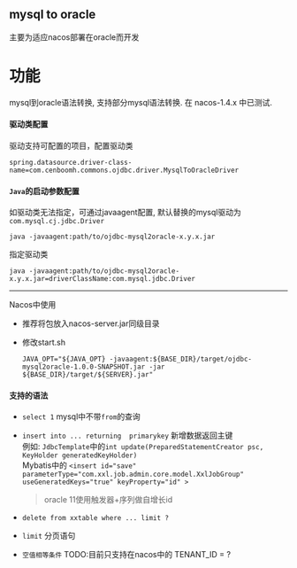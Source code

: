 ## mysql to oracle

主要为适应nacos部署在oracle而开发

# 功能
  mysql到oracle语法转换, 支持部分mysql语法转换.
  在 nacos-1.4.x 中已测试.
  
#### 驱动类配置
  驱动支持可配置的项目，配置驱动类
  ```
  spring.datasource.driver-class-name=com.cenboomh.commons.ojdbc.driver.MysqlToOracleDriver
  ```
  
#### `Java`的启动参数配置  
  如驱动类无法指定，可通过javaagent配置, 默认替换的mysql驱动为```com.mysql.cj.jdbc.Driver```
  ```
  java -javaagent:path/to/ojdbc-mysql2oracle-x.y.x.jar
  ```
  
  指定驱动类
  ```
  java -javaagent:path/to/ojdbc-mysql2oracle-x.y.x.jar=driverClassName:com.mysql.jdbc.Driver
  ```

----
  
  Nacos中使用
  - 推荐将包放入nacos-server.jar同级目录
  - 修改start.sh 
  
    ``` JAVA_OPT="${JAVA_OPT} -javaagent:${BASE_DIR}/target/ojdbc-mysql2oracle-1.0.0-SNAPSHOT.jar -jar ${BASE_DIR}/target/${SERVER}.jar" ```

#### 支持的语法
- ```select 1``` mysql中不带```from```的查询
- ```insert into ... returning  primarykey```  新增数据返回主键
 <br> 例如: ```JdbcTemplate```中的```int update(PreparedStatementCreator psc, KeyHolder generatedKeyHolder)```
 <br> Mybatis中的  ```<insert id="save" parameterType="com.xxl.job.admin.core.model.XxlJobGroup" useGeneratedKeys="true" keyProperty="id" >``` 
  
    > oracle 11使用触发器+序列做自增长id

- ```delete from xxtable where ... limit ? ```
- ```limit``` 分页语句
- ```空值相等条件``` TODO:目前只支持在nacos中的 TENANT_ID = ?

